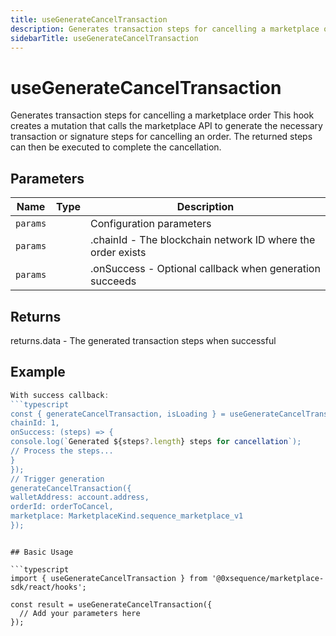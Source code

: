 ```yaml
---
title: useGenerateCancelTransaction
description: Generates transaction steps for cancelling a marketplace order This hook creates a mutation that calls the marketplace API to generate the necessary transaction or signature steps for cancelling an order. The returned steps can then be executed to complete the cancellation.
sidebarTitle: useGenerateCancelTransaction
---
```


# useGenerateCancelTransaction

Generates transaction steps for cancelling a marketplace order This hook creates a mutation that calls the marketplace API to generate the necessary transaction or signature steps for cancelling an order. The returned steps can then be executed to complete the cancellation.

## Parameters

| Name | Type | Description |
|------|------|-------------|
| `params` |  | Configuration parameters |
| `params` |  | .chainId - The blockchain network ID where the order exists |
| `params` |  | .onSuccess - Optional callback when generation succeeds |

## Returns

returns.data - The generated transaction steps when successful

## Example

```typescript
With success callback:
```typescript
const { generateCancelTransaction, isLoading } = useGenerateCancelTransaction({
chainId: 1,
onSuccess: (steps) => {
console.log(`Generated ${steps?.length} steps for cancellation`);
// Process the steps...
}
});
// Trigger generation
generateCancelTransaction({
walletAddress: account.address,
orderId: orderToCancel,
marketplace: MarketplaceKind.sequence_marketplace_v1
});
```
```

## Basic Usage

```typescript
import { useGenerateCancelTransaction } from '@0xsequence/marketplace-sdk/react/hooks';

const result = useGenerateCancelTransaction({
  // Add your parameters here
});
```

